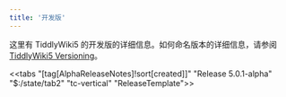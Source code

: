 ```yaml
---
title: '开发版'
---
```


这里有 TiddlyWiki5 的开发版的详细信息。如何命名版本的详细信息，请参阅 [TiddlyWiki5 Versioning](#TiddlyWiki5%20Versioning)。

<<tabs "[tag[AlphaReleaseNotes]!sort[created]]" "Release 5.0.1-alpha" "$:/state/tab2" "tc-vertical" "ReleaseTemplate">>
